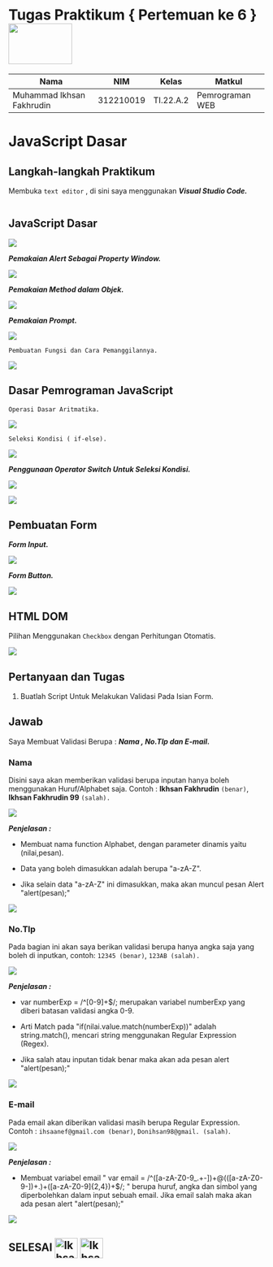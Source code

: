 # Tugas Praktikum { Pertemuan ke 6 } <img src=https://velog.velcdn.com/images/azd2013/post/affad795-9595-4c2b-bad0-efea305cf9ad/image.jpg width="125px" height="80px" >


|**Nama**|**NIM**|**Kelas**|**Matkul**|
|----|---|-----|------|
|Muhammad Ikhsan Fakhrudin|312210019|TI.22.A.2|Pemrograman WEB|

# JavaScript Dasar

## Langkah-langkah Praktikum

Membuka ``text editor`` , di sini saya menggunakan ***Visual Studio Code.***

![]()

## JavaScript Dasar

![](img/ss1.png)

***Pemakaian Alert Sebagai Property Window.***

![](img/ss2.png)

***Pemakaian Method dalam Objek.***

![](img/ss3.png)

***Pemakaian Prompt.*** 

![](img/ss4.png)

``Pembuatan Fungsi dan Cara Pemanggilannya.``

![](img/ss5.png)

## Dasar Pemrograman JavaScript

``Operasi Dasar Aritmatika.``

![](img/ss6.png)

``Seleksi Kondisi ( if-else).``

![](img/ss7.png)

***Penggunaan Operator Switch Untuk Seleksi Kondisi.***

![](img/ss8.png)

![](img/ss9.png)

## Pembuatan Form

***Form Input.***

![](img/ss10.png)

***Form Button.***

![](img/ss11.png)

## HTML DOM

Pilihan Menggunakan ``Checkbox`` dengan Perhitungan Otomatis.

![](img/ss12.png)

## Pertanyaan dan Tugas

1. Buatlah Script Untuk Melakukan Validasi Pada Isian Form.

## Jawab

Saya Membuat Validasi Berupa : ***Nama , No.Tlp dan E-mail.***

### Nama

Disini saya akan memberikan validasi berupa inputan hanya boleh menggunakan Huruf/Alphabet saja. Contoh : **Ikhsan Fakhrudin** ``(benar)``, **Ikhsan Fakhrudin 99** ``(salah).``

![](img/ss13.png)

***Penjelasan :***

- Membuat nama function Alphabet, dengan parameter dinamis yaitu (nilai,pesan).

- Data yang boleh dimasukkan adalah berupa "a-zA-Z".

- Jika selain data "a-zA-Z" ini dimasukkan, maka akan muncul pesan Alert "alert(pesan);"

![](img/ss16.png)

### No.Tlp

Pada bagian ini akan saya berikan validasi berupa hanya angka saja yang boleh di inputkan, contoh: ``12345 (benar)``, ``123AB (salah).``

![](img/ss14.png)

***Penjelasan :***

- var numberExp = /^[0-9]+$/; merupakan variabel numberExp yang diberi batasan validasi angka 0-9.

- Arti Match pada "if(nilai.value.match(numberExp))" adalah string.match(), mencari string menggunakan Regular Expression (Regex).

- Jika salah atau inputan tidak benar maka akan ada pesan alert "alert(pesan);"

![](img/ss17.png)

### E-mail

Pada email akan diberikan validasi masih berupa Regular Expression. Contoh : ``ihsaanef@gmail.com (benar)``, ``Donihsan98@gmail. (salah)``.

![](img/ss15.png)

***Penjelasan :***

- Membuat variabel email " var email = /^([a-zA-Z0-9_.+-])+@(([a-zA-Z0-9-])+.)+([a-zA-Z0-9]{2,4})+$/; " berupa huruf, angka dan simbol yang diperbolehkan dalam input sebuah email. Jika email salah maka akan ada pesan alert "alert(pesan);"

![](img/ss18.png)









## SELESAI <img align="center" alt="Ikhsan-Python" height="40" width="45" src="https://em-content.zobj.net/source/microsoft-teams/337/student_1f9d1-200d-1f393.png"> <img align="center" alt="Ikhsan-Python" height="40" width="45" src="https://em-content.zobj.net/thumbs/160/twitter/348/flag-indonesia_1f1ee-1f1e9.png">
